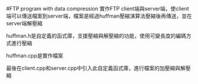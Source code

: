 #FTP program with data compression
實作FTP client端與server端，使client端可以傳送檔案到server端，檔案是經過huffman壓縮演算法壓縮後再傳送，並在server端解壓縮

huffman.h是自定義的函式庫，支援壓縮與解壓縮的功能，使用可變長度的編碼方式進行壓縮

huffman.cpp是實作檔案

最後在client.cpp和server.cpp中引入此自定義函式庫，進行檔案的加壓縮與解壓縮
